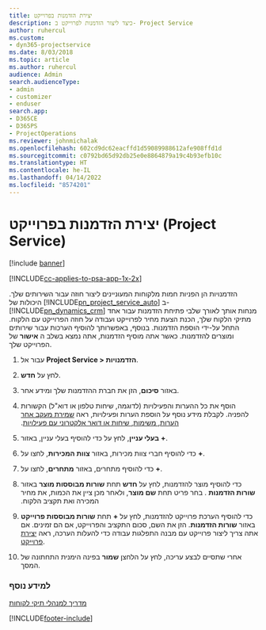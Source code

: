 ```yaml
---
title: יצירת הזדמנות בפרוייקט
description: כיצד ליצור הזדמנות לפרוייקט ב- Project Service
author: ruhercul
ms.custom:
- dyn365-projectservice
ms.date: 8/03/2018
ms.topic: article
ms.author: ruhercul
audience: Admin
search.audienceType:
- admin
- customizer
- enduser
search.app:
- D365CE
- D365PS
- ProjectOperations
ms.reviewer: johnmichalak
ms.openlocfilehash: 602cd9dc62eacffd1d59089988612afe908ffd1d
ms.sourcegitcommit: c0792bd65d92db25e0e8864879a19c4b93efb10c
ms.translationtype: HT
ms.contentlocale: he-IL
ms.lasthandoff: 04/14/2022
ms.locfileid: "8574201"
---
```

# <a name="create-a-project-opportunity-project-service"></a>יצירת הזדמנות בפרוייקט (Project Service)

[!include [banner](../includes/psa-now-project-operations.md)]

[!INCLUDE[cc-applies-to-psa-app-1x-2x](../includes/cc-applies-to-psa-app-1x-2x.md)]

הזדמנויות הן הפניות חמות מלקוחות המעוניינים ליצור חוזה עבור השירותים שלך. היכולות של [!INCLUDE[pn_project_service_auto](../includes/pn-project-service-auto.md)] ב- [!INCLUDE[pn_dynamics_crm](../includes/pn-dynamics-crm.md)] מנחות אותך לאורך שלבי פתיחת הזדמנות עבור אחד מתיקי הלקוח שלך, הכנת הצעת מחיר לפרוייקט ועבודה על חוזה הפרוייקט עם הלקוח. התחל על-ידי הוספת הזדמנות. בנוסף, באפשרותך להוסיף הערכות עבור שירותים ומוצרים להזדמנות. כאשר אתה מוסיף הזדמנות, אתה נמצא בשלב ה **אישור** של הפרוייקט שלך.  
  
1.  עבור אל **Project Service > הזדמנויות**.  
  
2.  לחץ על **חדש**.  
  
3.  באזור **סיכום**, הזן את חברת ההזדמנות שלך ומידע אחר.  
  
4.  הוסף את כל ההערות והפעילויות (לדוגמה, שיחות טלפון או דוא"ל) הקשורות להפניה. לקבלת מידע נוסף על הוספת הערות ופעילויות, ראה [שמירת מעקב אחר הערות, משימות, שיחות או דואר אלקטרוני עם פעילויות‬‏‫](/dynamics365/customerengagement/on-premises/basics/work-with-activities).  
  
5.  כדי להוסיף בעלי עניין, באזור **‎בעלי עניין**, לחץ על **+**.  
  
6.  כדי להוסיף חברי צוות מכירות, באזור **צוות המכירות**, לחצו על **+**.  
  
7.  כדי להוסיף מתחרים, באזור **מתחרים**, לחצו על **+**.  
  
8.  כדי להוסיף מוצר להזדמנות, לחץ על **חדש** תחת **‏‫שורות מבוססות מוצר** באזור **‏‫שורות הזדמנות** . בחר פריט תחת **שם מוצר**, ולאחר מכן ציין את הכמות, את מחיר המכירה ו‏‫‏‫את תקציב הלקוח‬‬.  
  
9. כדי להוסיף הערכת פרוייקט להזדמנות, לחץ על **+** תחת **שורות מבוססות פרוייקט** באזור **שורות הזדמנות**. הזן את השם, סכום התקציב והפרוייקט, אם הם זמינים. אם אתה צריך ליצור פרוייקט עם מבנה התפלגות עבודה כדי להעלות הערכה, ראה [יצירת פרוייקט](../psa/create-project.md).  
  
10. אחרי שתסיים לבצע עריכה, לחץ על הלחצן **שמור** בפינה הימנית התחתונה של המסך.  
  
### <a name="see-also"></a>למידע נוסף  
 [מדריך למנהלי תיקי לקוחות](../psa/account-manager-guide.md)


[!INCLUDE[footer-include](../includes/footer-banner.md)]
